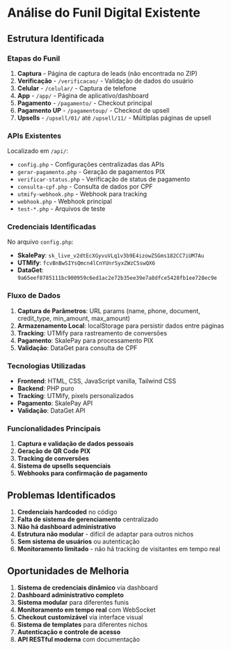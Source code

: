 # Análise do Funil Digital Existente

## Estrutura Identificada

### Etapas do Funil
1. **Captura** - Página de captura de leads (não encontrada no ZIP)
2. **Verificação** - `/verificacao/` - Validação de dados do usuário
3. **Celular** - `/celular/` - Captura de telefone
4. **App** - `/app/` - Página de aplicativo/dashboard
5. **Pagamento** - `/pagamento/` - Checkout principal
6. **Pagamento UP** - `/pagamentoup/` - Checkout de upsell
7. **Upsells** - `/upsell/01/` até `/upsell/11/` - Múltiplas páginas de upsell

### APIs Existentes
Localizado em `/api/`:
- `config.php` - Configurações centralizadas das APIs
- `gerar-pagamento.php` - Geração de pagamentos PIX
- `verificar-status.php` - Verificação de status de pagamento
- `consulta-cpf.php` - Consulta de dados por CPF
- `utmify-webhook.php` - Webhook para tracking
- `webhook.php` - Webhook principal
- `test-*.php` - Arquivos de teste

### Credenciais Identificadas
No arquivo `config.php`:
- **SkalePay**: `sk_live_v2dtEcXGyvuVLq1v3b9E4izowZSGms182CC7iUM7Au`
- **UTMify**: `fcvBnBwSIYsQmcn4lCnYUnrSyxZWzCSswQX6`
- **DataGet**: `9a65eef8785111bc900959c6ed1ac2e72b35ee39e7a8dfce5428fb1ee728ec9e`

### Fluxo de Dados
1. **Captura de Parâmetros**: URL params (name, phone, document, credit_type, min_amount, max_amount)
2. **Armazenamento Local**: localStorage para persistir dados entre páginas
3. **Tracking**: UTMify para rastreamento de conversões
4. **Pagamento**: SkalePay para processamento PIX
5. **Validação**: DataGet para consulta de CPF

### Tecnologias Utilizadas
- **Frontend**: HTML, CSS, JavaScript vanilla, Tailwind CSS
- **Backend**: PHP puro
- **Tracking**: UTMify, pixels personalizados
- **Pagamento**: SkalePay API
- **Validação**: DataGet API

### Funcionalidades Principais
1. **Captura e validação de dados pessoais**
2. **Geração de QR Code PIX**
3. **Tracking de conversões**
4. **Sistema de upsells sequenciais**
5. **Webhooks para confirmação de pagamento**

## Problemas Identificados
1. **Credenciais hardcoded** no código
2. **Falta de sistema de gerenciamento** centralizado
3. **Não há dashboard administrativo**
4. **Estrutura não modular** - difícil de adaptar para outros nichos
5. **Sem sistema de usuários** ou autenticação
6. **Monitoramento limitado** - não há tracking de visitantes em tempo real

## Oportunidades de Melhoria
1. **Sistema de credenciais dinâmico** via dashboard
2. **Dashboard administrativo completo**
3. **Sistema modular** para diferentes funis
4. **Monitoramento em tempo real** com WebSocket
5. **Checkout customizável** via interface visual
6. **Sistema de templates** para diferentes nichos
7. **Autenticação e controle de acesso**
8. **API RESTful moderna** com documentação

